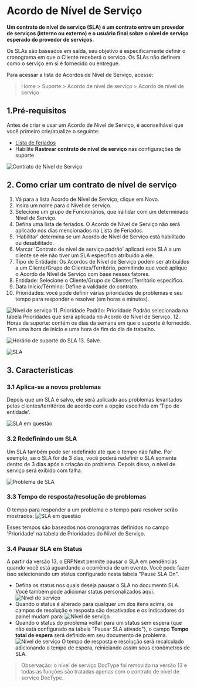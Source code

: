 # Acordo de Nível de Serviço


**Um contrato de nível de serviço (SLA) é um contrato entre um provedor de serviços (interno ou externo) e o usuário final sobre o nível de serviço esperado do provedor de serviços.**


Os SLAs são baseados em saída, seu objetivo é especificamente definir o cronograma em que o Cliente receberá o serviço. Os SLAs não definem como o serviço em si é fornecido ou entregue.


Para acessar a lista de Acordos de Nível de Serviço, acesse:



>
> Home > Suporte > Acordo de nível de serviço > Acordo de nível de serviço
>
>
>


## 1.Pré-requisitos


Antes de criar e usar um Acordo de Nível de Serviço, é aconselhável que você primeiro crie/atualize o seguinte:


* [Lista de feriados](/docs/v13/user/manual/en/human-resources/holiday-list)
* Habilite **Rastrear contrato de nível de serviço** nas configurações de suporte


![Contrato de Nível de Serviço](/files/sla-setting.png)


## 2. Como criar um contrato de nível de serviço


1. Vá para a lista Acordo de Nível de Serviço, clique em Novo.
2. Insira um nome para o Nível de serviço.
3. Selecione um grupo de Funcionários, que irá lidar com um determinado Nível de Serviço.
4. Defina uma lista de feriados. O Acordo de Nível de Serviço não será aplicado nos dias mencionados na Lista de Feriados.
5. 'Habilitar' determina se um Acordo de Nível de Serviço está habilitado ou desabilitado.
6. Marcar 'Contrato de nível de serviço padrão' aplicará este SLA a um cliente se ele não tiver um SLA específico atribuído a ele.
7. Tipo de Entidade: Os Acordos de Nível de Serviço podem ser atribuídos a um Cliente/Grupo de Clientes/Território, permitindo que você aplique o Acordo de Nível de Serviço com base nesses fatores.
8. Entidade: Selecione o Cliente/Grupo de Clientes/Território específico.
9. Data Início/Término: Define a validade do contrato.
10. Prioridades: você pode definir várias prioridades de problemas e seu tempo para responder e resolver (em horas e minutos).


![Nível de serviço](/files/priorities.png)
11. Prioridade Padrão: Prioridade Padrão selecionada na tabela Prioridades que será aplicada no Acordo de Nível de Serviço.
12. Horas de suporte: contém os dias da semana em que o suporte é fornecido. Tem uma hora de início e uma hora de fim do dia de trabalho.


![Horário de suporte do SLA](/files/sla-support-hours.png)
13. Salve.


![SLA](/files/sla.png)


## 3. Características


### 3.1 Aplica-se a novos problemas


Depois que um SLA é salvo, ele será aplicado aos problemas levantados pelos clientes/territórios de acordo com a opção escolhida em 'Tipo de entidade'.


![SLA em questão](/files/sla-entity-type.png)


### 3.2 Redefinindo um SLA


Um SLA também pode ser redefinido até que o tempo não falhe. Por exemplo, se o SLA for de 3 dias, você poderá redefinir o SLA somente dentro de 3 dias após a criação do problema. Depois disso, o nível de serviço será exibido com falha.


![Problema de SLA](/files/reset-sla.gif)


### 3.3 Tempo de resposta/resolução de problemas


O tempo para responder a um problema e o tempo para resolver serão mostrados:
 ![SLA em questão](/files/sla-in-issue.png)


Esses tempos são baseados nos cronogramas definidos no campo 'Prioridade' na tabela de Prioridades do Nível de Serviço.


### 3.4 Pausar SLA em Status


A partir da versão 13, o ERPNext permite pausar o SLA em pendências quando você está aguardando a ocorrência de um evento. Você pode fazer isso selecionando um status configurado nesta tabela "Pause SLA On".


* Defina os status nos quais deseja pausar o SLA no documento SLA. Você também pode adicionar status personalizados aqui.
![Nível de serviço](/files/pause-sla.png)
* Quando o status é alterado para qualquer um dos itens acima, os campos de resolução e resposta são desativados e os indicadores do painel mudam para:
![Nível de serviço](/files/hold-indicator.png)
* Quando o status do problema voltar para um status sem espera (que não está configurado na tabela "Pausar SLA ativado"), o campo **Tempo total de espera** será definido em seu documento de problema.
![Nível de serviço](/files/total-hold-time.png)
O tempo de resposta e resolução será recalculado adicionando o tempo de espera, reiniciando assim seus cronômetros de SLA.



>
> Observação: o nível de serviço DocType foi removido na versão 13 e todas as funções são tratadas apenas com o contrato de nível de serviço DocType.
>
>
>